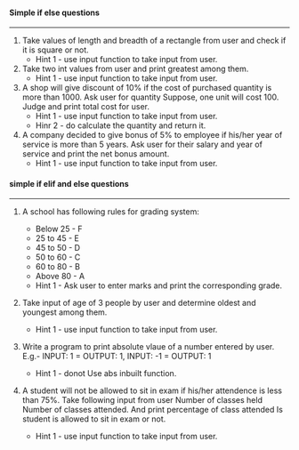 #### Simple if else questions
---------------------------------

1. Take values of length and breadth of a rectangle from user and check if it is square or not.
    * Hint 1 - use input function to take input from user.
2. Take two int values from user and print greatest among them.
    * Hint 1 - use input function to take input from user.
3. A shop will give discount of 10% if the cost of purchased quantity is more than 1000. Ask user for quantity Suppose, one unit will cost 100. Judge and print total cost for user.
    * Hint 1 - use input function to take input from user.
    * Hinr 2 - do calculate the quantity and return it.
4. A company decided to give bonus of 5% to employee if his/her year of service is more than 5 years. Ask user for their salary and year of service and print the net bonus amount.
    * Hint 1 - use input function to take input from user.

#### simple if elif and else questions
---------------------------------

1. A school has following rules for grading system:
    - Below 25 - F
    - 25 to 45 - E
    - 45 to 50 - D
    - 50 to 60 - C
    - 60 to 80 - B
    - Above 80 - A 
    * Hint 1 - Ask user to enter marks and print the corresponding grade.

2. Take input of age of 3 people by user and determine oldest and youngest among them.
    * Hint 1 - use input function to take input from user.

3. Write a program to print absolute vlaue of a number entered by user. E.g.- INPUT: 1 = OUTPUT: 1, INPUT: -1 = OUTPUT: 1
    * Hint 1 - donot Use abs inbuilt function.

4. A student will not be allowed to sit in exam if his/her attendence is less than 75%. Take following input from user Number of classes held Number of classes attended. And print percentage of class attended Is student is allowed to sit in exam or not.
    * Hint 1 - use input function to take input from user.